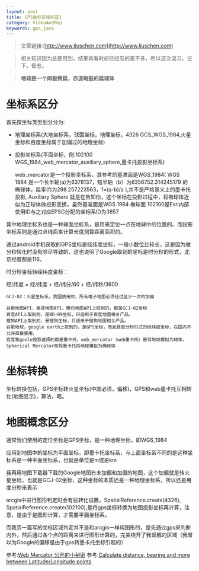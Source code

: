 ```yaml
---
layout: post
title: GPS坐标区域判定1
category: VideoAndMap
keywords: gps,java
---
```


>文章链接:[http://www.liuschen.com](http://www.liuschen.com)

>相关知识因为总要用到，结果再看时却已经忘的差不多，所以这次温习，记下，备忘。

>**地球是一个两极稍扁，赤道略鼓的扁球体**

# 坐标系区分

首先按坐标类型划分分为:

* 地理坐标系(大地坐标系，球面坐标，地理坐标，4326 GCS_WGS_1984,火星坐标和百度坐标属于加偏过的地理坐标)
* 投影坐标系(平面坐标，例:102100 WGS_1984_web_mercator_auxiliary_sphere,墨卡托投影坐标系)

	web_mercator是一个投影坐标系，其参考的基准面是WGS_1984( WGS 1984 是一个长半轴(a)为6378137，短半轴（b）为6356752.314245179 的椭球体，扁率(f)为298.257223563，f=(a-b)/a ),并不是严格意义上的墨卡托投影,
	Auxiliary Sphere 就是在告知你，这个坐标在投影过程中，将椭球体近似为正球体做投影变换，虽然基准面是WGS 1984 椭球面
	102100是Esri内部使用ID与之对应EPSG分配的坐标系ID为3857

其中地理坐标系也是一种球面坐标系，是用来定位一点在地球中的位置的。而投影坐标系则是通过点线面来计算长度测算距离面积的。

通过android手机获取的GPS坐标是经纬度坐标，一般小数位比较长，这是因为做分秒转化时没有除尽导致的，这也说明了Google取到的坐标是时分秒的形式，北京经度都是116。

时分秒坐标转经纬度坐标：

经/纬度 = 经/纬度 + 经/纬分/60 + 经/纬秒/3600

	GCJ-02：火星坐标系，我国使用的，所有电子地图必须经过至少一次的加偏
	
	谷歌地图API，高德地图API，腾讯地图API上取到的，都是GCJ-02坐标
	百度API上取到的，是BD-09坐标，只适用于百度地图相关产品。
	搜狗API上取到的，是搜狗坐标，只适用于搜狗地图相关产品。
	谷歌地球，google earth上取到的，是GPS坐标，而且是度分秒形式的经纬度坐标，在国内不允许直接使用。
	百度和goole投影选择的都是墨卡托，web_mercator（web墨卡托）是将地球模拟为球体，Spherical Mercator常规墨卡托将地球模拟为椭球体

# 坐标转换

坐标转换包括，GPS坐标转火星坐标(中国必须，偏移)，GPS和web墨卡托互相转化(地图显示)，算法，略。

# 地图概念区分

通常我们使用的定位坐标是GPS坐标，是一种地理坐标，即WGS_1984

应用到地图中的坐标为平面坐标，即墨卡托坐标系，与上面坐标系不同的是这种坐标系是一种平面坐标系，也就是单位是m或是km

我再用地图下载器下载的Google地图有未加偏和加偏的地图，这个加偏就是转火星坐标，也就是GCJ-02坐标，这种坐标的本质还是一种地理坐标系，所以还是用度分秒来表示

arcgis中进行图形判定时会有些转化设置，SpatialReference.create(4326), SpatialReference.create(102100),是将gps坐标转换为地图投影坐标再计算，注意，是由于是图形计算，才需要平面坐标系。

而我另一篇写的坐标区域判定并不是和arcgis一样纯图形的，是先通过gps来判断内外，然后通过各个点的距离来进行图形计算的，完美绕开了我误解的区域（我曾以为Google的偏移是由于gps转墨卡托坐标引起的）


参考:[Web Mercator 公开的小秘密](http://blog.csdn.net/kikitamoon/article/details/46124935)
参考:[Calculate distance, bearing and more between Latitude/Longitude points](http://www.movable-type.co.uk/scripts/latlong.html)




	